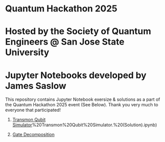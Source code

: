# Quantum Hackathon 2025
# Hosted by the Society of Quantum Engineers @ San Jose State University
# Jupyter Notebooks developed by James Saslow


This repository contains Jupyter Notebook exersize & solutions as a part of the Quantum Hackathon 2025 event (See Below).
Thank you very much to everyone that participated! 
 
1) [Transmon Qubit Simulator](https://github.com/jamessaslow/sqe-quantum-hackathon-2025/blob/main/1)%20Transmon%20Qubit%20Simulator.%20(Solution).ipynb)

2) [Gate Decomposition](https://github.com/jamessaslow/sqe-quantum-hackathon-2025/blob/main/2%20Gate%20Decomposition.%20(Solution).ipynb)
